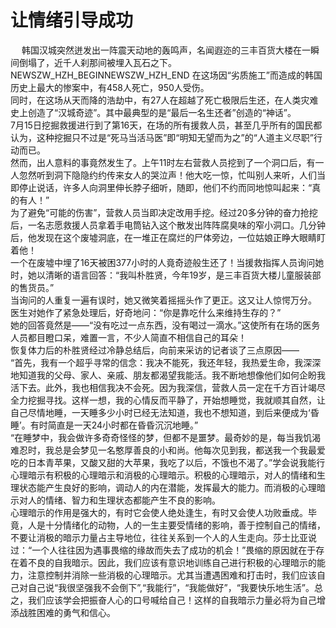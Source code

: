 # 让情绪引导成功
　  韩国汉城突然迸发出一阵震天动地的轰鸣声，名闻遐迩的三丰百货大楼在一瞬间倒塌了，近千人刹那间被埋入瓦石之下。  NEWSZW_HZH_BEGINNEWSZW_HZH_END
在这场因“劣质施工”而造成的韩国历史上最大的惨案中，有458人死亡，950人受伤。  
同时，在这场从天而降的浩劫中，有27人在超越了死亡极限后生还，在人类灾难史上创造了“汉城奇迹”。其中最典型的是“最后一名生还者”创造的“神话”。  
7月15日挖掘救援进行到了第16天，在场的所有援救人员，甚至几乎所有的国民都认为，这种挖掘只不过是“死马当活马医”即“明知无望而为之”的“人道主义尽职”行动而已。  
然而，出人意料的事竟然发生了。上午11时左右营救人员挖到了一个洞口后，有一人忽然听到洞下隐隐约约传来女人的哭泣声！他大吃一惊，忙叫别人来听，人们当即停止说话，许多人向洞里伸长脖子细听，随即，他们不约而同地惊叫起来：“真的有人！”  
为了避免“可能的伤害”，营救人员当即决定改用手挖。经过20多分钟的奋力抢挖后，一名志愿救援人员拿着手电筒钻入这个散发出阵阵腐臭味的窄小洞口。几分钟后，他发现在这个废墟洞底，在一堆正在腐烂的尸体旁边，一位姑娘正睁大眼睛盯着他！  
一个在废墟中埋了16天被困377小时的人竟奇迹般生还了！当援救指挥人员询问她时，她以清晰的语言回答：“我叫朴胜贤，今年19岁，是三丰百货大楼儿童服装部的售货员。”  
当询问的人重复一遍有误时，她又微笑着摇摇头作了更正。这又让人惊愕万分。  
医生对她作了紧急处理后，好奇地问：“你是靠吃什么来维持生存的？”  
她的回答竟然是——“没有吃过一点东西，没有喝过一滴水。”这使所有在场的医务人员都目瞪口呆，难置一言，不少人简直不相信自己的耳朵！  
恢复体力后的朴胜贤经过冷静总结后，向前来采访的记者谈了三点原因——  
“首先，我有一个超乎寻常的信念：我决不能死，我还年轻，我热爱生命，我深深地知道我的父母、家人、亲戚、朋友都渴望我能活。我不断地想像他们如何企盼我活下去。此外，我也相信我决不会死。因为我深信，营救人员一定在千方百计竭尽全力挖掘寻找。这样一想，我的心情反而平静了，开始想睡觉，我就顺其自然，让自己尽情地睡，一天睡多少小时已经无法知道，我也不想知道，到后来便成为‘昏睡’。有时简直是一天24小时都在昏昏沉沉地睡。”  
“在睡梦中，我会做许多奇奇怪怪的梦，但都不是噩梦。最奇妙的是，每当我饥渴难忍时，我总是会梦见一名憨厚善良的小和尚。他每次见到我，都送我一个我最爱吃的日本青苹果，又酸又甜的大苹果，我吃了以后，不饿也不渴了。”学会说我能行  
心理暗示有积极的心理暗示和消极的心理暗示。积极的心理暗示，对人的情绪和生理状态能产生良好的影响，调动人的内在潜能，发挥最大的能力。而消极的心理暗示对人的情绪、智力和生理状态都能产生不良的影响。  
心理暗示的作用是强大的，有时它会使人绝处逢生，有时又会使人功败垂成。毕竟，人是十分情绪化的动物，人的一生主要受情绪的影响，善于控制自己的情绪，不要让消极的暗示力量占主导地位，往往关系到一个人的人生走向。莎士比亚说过：“一个人往往因为遇事畏缩的缘故而失去了成功的机会！”畏缩的原因就在于存在着不良的自我暗示。因此，我们应该有意识地训练自己进行积极的心理暗示的能力，注意控制并消除一些消极的心理暗示。尤其当遭遇困难和打击时，我们应该自己对自己说“我很坚强我不会倒下”,“我能行”，“我能做好”，“我要快乐地生活”。总之，我们应该学会把振奋人心的口号喊给自己！这样的自我暗示力量必将为自己增添战胜困难的勇气和信心。
  
